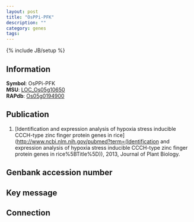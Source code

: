 ```yaml
---
layout: post
title: "OsPPi-PFK"
description: ""
category: genes
tags: 
---
```

{% include JB/setup %}

## Information
__Symbol__: OsPPi-PFK  
__MSU__: [LOC_Os05g10650](http://rice.plantbiology.msu.edu/cgi-bin/ORF_infopage.cgi?orf=LOC_Os05g10650)  
__RAPdb__: [Os05g0194900](http://rapdb.dna.affrc.go.jp/viewer/gbrowse_details/irgsp1?name=Os05g0194900)  

## Publication
1. [Identification and expression analysis of hypoxia stress inducible CCCH-type zinc finger protein genes in rice](http://www.ncbi.nlm.nih.gov/pubmed?term=(Identification and expression analysis of hypoxia stress inducible CCCH-type zinc finger protein genes in rice%5BTitle%5D)), 2013, Journal of Plant Biology.

## Genbank accession number

## Key message

## Connection


